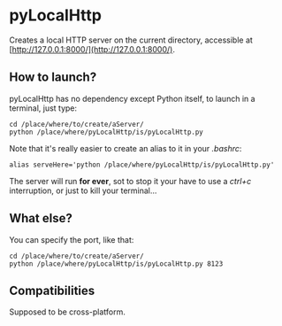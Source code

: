 # pyLocalHttp

Creates a local HTTP server on the current directory, accessible at [http://127.0.0.1:8000/](http://127.0.0.1:8000/).  

## How to launch?

pyLocalHttp has no dependency except Python itself, to launch in a terminal, just type:

```
cd /place/where/to/create/aServer/
python /place/where/pyLocalHttp/is/pyLocalHttp.py
```

Note that it's really easier to create an alias to it in your *.bashrc*:

```
alias serveHere='python /place/where/pyLocalHttp/is/pyLocalHttp.py'
```

The server will run **for ever**, sot to stop it your have to use a *ctrl+c* interruption, or just to kill your terminal...

## What else?

You can specify the port, like that:

```
cd /place/where/to/create/aServer/
python /place/where/pyLocalHttp/is/pyLocalHttp.py 8123
```

## Compatibilities

Supposed to be cross-platform.